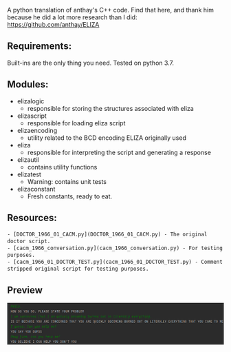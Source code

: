 A python translation of anthay's C++ code. Find that here, and thank him because he did a lot more research than I did: https://github.com/anthay/ELIZA

## Requirements:
Built-ins are the only thing you need. Tested on python 3.7.

## Modules:
   - elizalogic       
     - responsible for storing the structures associated with eliza
   - elizascript      
     - responsible for loading eliza script 
   - elizaencoding        
     - utility related to the BCD encoding ELIZA originally used
   - eliza           
     - responsible for interpreting the script and generating a response
   - elizautil            
     - contains utility functions
   - elizatest       
     - Warning: contains unit tests
   - elizaconstant 
     - Fresh constants, ready to eat.
     
## Resources:
    - [DOCTOR_1966_01_CACM.py](DOCTOR_1966_01_CACM.py) - The original doctor script.
    - [cacm_1966_conversation.py](cacm_1966_conversation.py) - For testing purposes.
    - [cacm_1966_01_DOCTOR_TEST.py](cacm_1966_01_DOCTOR_TEST.py) - Comment stripped original script for testing purposes.
## Preview
![img.png](img.png)

